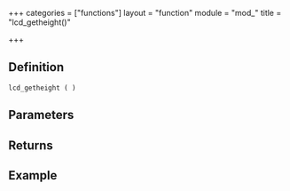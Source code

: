 +++
categories = ["functions"]
layout = "function"
module = "mod_"
title = "lcd_getheight()"

+++

## Definition

    lcd_getheight ( )

## Parameters

## Returns

## Example
